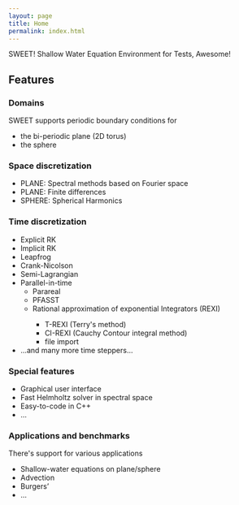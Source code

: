 ```yaml
---
layout: page
title: Home
permalink: index.html
---
```


SWEET! Shallow Water Equation Environment for Tests, Awesome!

<h2 id="features">Features</h2>

<h3>Domains</h3>
SWEET supports periodic boundary conditions for
<ul>
  <li>the bi-periodic plane (2D torus)</li>
  <li>the sphere</li>
</ul>

<h3>Space discretization</h3>
<ul>
  <li>PLANE: Spectral methods based on Fourier space</li>
  <li>PLANE: Finite differences</li>
  <li>SPHERE: Spherical Harmonics</li>
</ul>

<h3>Time discretization</h3>
<ul>
  <li>Explicit RK</li>
  <li>Implicit RK</li>
  <li>Leapfrog</li>
  <li>Crank-Nicolson</li>
  <li>Semi-Lagrangian</li>
  <li>Parallel-in-time
  <ul>
    <li>Parareal</li>
    <li>PFASST</li>
    <li>Rational approximation of exponential Integrators (REXI)</li>
    <ul>
      <li>T-REXI (Terry's method)</li>
      <li>CI-REXI (Cauchy Contour integral method)</li>
      <li>file import</li>
    </ul>
  </ul>
  </li>
  <li>...and many more time steppers...</li>
</ul>


<h3>Special features</h3>
<ul>
  <li>Graphical user interface</li>
  <li>Fast Helmholtz solver in spectral space</li>
  <li>Easy-to-code in C++</li>
  <li>...</li>
</ul>

<h3>Applications and benchmarks</h3>
There's support for various applications
<ul>
  <li>Shallow-water equations on plane/sphere</li>
  <li>Advection</li>
  <li>Burgers’</li>
  <li>...</li>
</ul>
